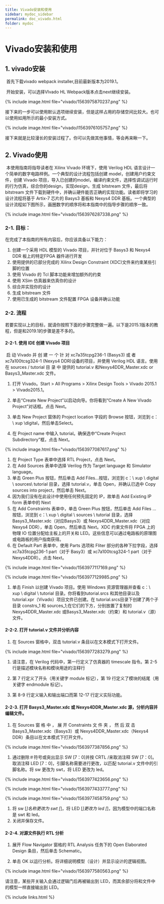 ```yaml
---
title: Vivado安装和使用
sidebar: mydoc_sidebar
permalink: doc_vivado.html
folder: mydoc
---
```

# Vivado安装和使用

## 1. vivado安装

​	首先下载vivado webpack installer,目前最新版本为2019.1。

​	开始安装，可以选择VIvado HL Webpack版本点击next继续安装。

{% include image.html file="vivado/1563975870237.png" %} 

​	接下来的一步可以使用默认选项继续安装，但是这样占用的存储空间比较大。也可以使用如用所示的最小安装方式。

{% include image.html file="vivado/l1563976105757.png" %} 

接下来就是比较漫长的安装过程了。你可以先做其他事情，等会再来瞅一下。

## 2. Vivado使用

​	本使用指南将指导读者在 Xilinx Vivado 环境下，使用 Verilog HDL 语言设计一个简单的数字电路样例。一个典型的设计流程包括创建 model，创建用户约束文件，创建 Vivado 项目，导入已创建的model，编译约束文件，选择性调试运行时的行为仿真，综合你的design，实现design，生成 bitstream 文件，最后将 bitstream 文件下载到硬件中，并确认硬件能否正确的实现功能。读者即将学习的设计流程将基于 Artix-7 芯片的 Basys3 基板和 Nexys4 DDR 基板。一个典型的设计流程如下图所示，画圈数字的顺序将和本指南中的指导步骤的顺序一致。

{% include image.html file="vivado/1563976287338.png" %} 

### 2-1. 目标：

在完成了本指南的所有内容后，你应该具备以下能力：

1.  创建一个采用 HDL 模型的 Vivado 项目，并针对位于 Basys3 和 Nexys4 DDR 板上的特定FPGA 器件进行开发
2.  使用提供的已部分完成的 Xilinx Design Constraint (XDC)文件来约束某些引脚的位置
3.  使用 Vivado 的 Tcl 脚本功能来增加额外的约束
4.  使用 XSim 仿真器来仿真你的设计
5.  综合并实现你的设计
6.  生成 bitstream 文件
7.  使用已生成的 bitstream 文件配置 FPGA 设备并确认功能

### 2-2. 流程

​	若要实现以上的目标，就请你按照下面的步骤完整做一遍。以下是2015.1版本的教程，但是和2019.1的步骤是差不多的。

#### 2-2-1. 使用 IDE 创建 Vivado 项目

​	启 动 Vivado 并 创 建 一 个 针 对 xc7a35tcpg236-1 (Basys3) 或 者xc7a100tcsg324-1 (Nexys4 DDR)设备的项目，并使用 Verilog HDL 语言。使用在 sources / tutorial 目 录 中 提供的 tutorial.v 和Nexys4DDR_Master.xdc or Basys3_Master.xdc 文件。

1.  打开 Vivado。Start &gt; All Programs &gt; Xilinx Design Tools &gt; Vivado 2015.1 &gt; Vivado2015.1。

2.  单击“Create New Project”以启动向导。你将看到“Create A New Vivado Project”对话框。点击 Next。

3.  单击 New Project 窗体的 Project location 字段的 Browse 按钮，浏览到 c：\ xup \digital，然后单击Select。

4.  在 Project name 中输入 tutorial。确保选中“Create Project Subdirectory”框，点击 Next。

{% include image.html file="vivado/1563977087617.png" %} 

1.  在 Project Type 表单中选择 RTL Project，点击 Next。
2.  在 Add Sources 表单中选择 Verilog 作为 Target language 和 Simulator language。
3.  单击 Green Plus 按钮，然后单击 Add Files...按钮，浏览到 c：\ xup \ digital \ sources\ tutorial 目录，选择 tutorial.v，单击 Open，并确认已选中 Copy sources into project，然后单击 Next。
4.  因为我们没有在此设计中使用任何预先固定的 IP，故单击 Add Existing IP form 表单中的 Next
5.  在 Add Constraints 表单中，单击 Green Plus 按钮，然后单击 Add Files ...按钮，浏览到 c：\ xup \ digital \ sources \ tutorial 目录，选择 Basys3_Master.xdc（对应Basys3）或 Nexys4DDR_Master.xdc（对应 Nexys4 DDR），单击 Open，然后单击 Next。XDC 约束文件将 FPGA 上的物理 IO 位置分配给主板上的开关和 LED。这些信息可以通过电路板的原理图或电路板的用户指南获得。
6.  在 Default Part 表单中，使用 Parts 选项和 Fliter 部分的各种下拉字段，选择 xc7a35tcpg236-1 part（对于 Basy3）或 xc7a100tcsg324-1 part（对于 Nexys4DDR）。点击 Next。

{% include image.html file="vivado/1563977117169.png" %} 

{% include image.html file="vivado/1563977129985.png" %} 

1.  单击 Finish 以创建 Vivado 项目。使用 Windows 资源管理器并查看 c：\ xup \ digital \ tutorial 目录。你将看到tutorial.srcs 和其他目录以及 tutorial.xpr（Vivado）项目文件已创建。在 tutorial.srcs目录下创建了两个子目录 constrs_1 和 sources_1;在它们的下方，分别放置了复制的 Nexys4DDR_Master.xdc 或Basys3_Master.xdc（约束）和 tutorial.v（源）文件。

#### 2-2-2. 打开 tutorial.v 文件并分析内容

1.  在 Sources 窗格中，双击 tutorial.v 条目以在文本模式下打开文件。

{% include image.html file="vivado/1563977283279.png" %} 

1.  请注意，在 Verilog 代码中，第一行定义了仿真器的 timescale 指令。第 2-5 行是描述模块名称和模块用途的注释行

2.  第 7 行定义了开头（用关键字 module 标记），第 19 行定义了模块的结尾（用关键字 endmodule 标记）。

3.  第 8-9 行定义输入和输出端口而第 12-17 行定义实际功能。

#### 2-2-3. 打开 Basys3_Master.xdc 或 Nexys4DDR_Master.xdc 源，分析内容并编辑文件。

1.  在 Sources 窗 格 中 ， 展 开 Constraints 文 件 夹 ， 然 后 双 击Basys3_Master.xdc（Basys3）或 Nexys4DDR_Master.xdc（Nexys4 DDR）条目以在文本模式下打开文件。

{% include image.html file="vivado/1563977387856.png" %} 

1.  通过删除＃符号或突出显示 SW [7：0]并按 CRTL /来取消注释 SW [7：0]。取消注释 LED [7：0]，引脚名称需要进行更改，以匹配 tutorial.v 文件中的引脚名称。将 sw 更改为 swt，将 LED 更改为 led。

{% include image.html file="vivado/1563977423656.png" %} 

{% include image.html file="vivado/1563977433777.png" %} 

{% include image.html file="vivado/1563977458759.png" %} 

1.  将 sw [*]名称更改为 swt [*]，将 LED [*]更改为 led [*]，因为模型中的端口名称是 swt 和 led。
2.  关闭并保存文件。

#### 2-2-4. 对源文件执行 RTL 分析

1.  展开 Flow Navigator 窗格的 RTL Analysis 任务下的 Open Elaborated Design 条目，然后单击 Schematic。

2.  单击 OK 以运行分析。将详细说明模型（设计）并显示设计的逻辑视图。

{% include image.html file="vivado/1563977580563.png" %} 

请注意，某些开关输入会通过逻辑门后再被输出到 LED，而其余部分将和文件中的模型一样直接输出到 LED。

{% include links.html %}
